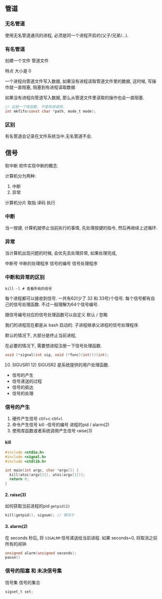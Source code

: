 ## 管道

### 无名管道
使用无名管道通讯的进程, 必须是同一个进程开启的(父子/兄弟/...).

### 有名管道

创建一个文件 管道文件

特点 大小是 0

一个进程向管道文件写入数据, 如果没有进程读取管道文件里的数据, 这时候, 写操作就一直阻塞, 阻塞到有进程读取数据

如果没有进程向管道写入数据, 那么从管道文件里读取的操作也会一直阻塞.

```c
// 这是一个库函数, 不是系统调用.
int mkfifo(const char *path, mode_t mode);
```

### 区别
有名管道会记录在文件系统当中.无名管道不会.

## 信号
软中断 软件实现中断的概念.

计算机分为两种:
1. 中断
2. 异常

计算机分片 取指 译码 执行

### 中断
当一按键, 计算机就停止当前执行的事情, 先处理按键的指令, 然后再继续上述循环. 

### 异常
当计算机出现问题的时候, 会优先去处理异常, 如果处理完成, 

中断号 中断的处理程序
信号的编号 信号处理程序


### 中断和异常的区别
```shell
kill -l # 查看所有的信号
```
每个进程都可以接收到信号. 一共有62(少了 32 和 33号)个信号. 每个信号都有自己的信号处理函数.
不过一般理解为64个信号编号. 

跟信号编号对应的信号处理函数可以自定义  默认 / 忽略

我们的进程现在都是从 bash 启动的. 子进程继承父进程的信号处理程序. 

默认的情况下, 大部分是终止当前进程, 

在必要的情况下, 需要想进程注册一下信号处理函数. 

```c
void (*signal(int sig, void (*func)(int)))(int);
```

10) SIGUSR1 12) SIGUSR2 是系统提供的用户处理函数.


- 信号的产生
- 信号递送的过程 
- 信号的抵达 
- 信号的处理

### 信号的产生
1. 硬件产生信号 ctrl+c ctrl+\
2. 命令产生信号 kill -信号的编号 进程的pid   /  alarm(2)
3. 使用库函数或者系统调用产生信号 raise(3)


#### kill
```c
#include <stdio.h>
#include <signal.h>
#include <stdlib.h>

int main(int argc, char *argv[]) {
  kill(atoi(argv[2]), atoi(argv[1]));
  return 0;
}
```

#### 2. raise(3)
如何获取当前进程的pid
`getpid(2)`
```c
kill(getpid(), signum); // 等同于
```


#### 3. alarm(2)
在 seconds 秒后, 将 `SIGALRM` 信号递送给当前进程. 
如果 seconds=0, 将取消之前所有的闹钟.
```c
unsigned alarm(unsigned seconds);
pause()
```


### 信号的阻塞 和 未决信号集
信号集 信号的集合
```c
sigset_t set;
```



